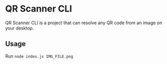 # QR Scanner CLI
QR Scanner CLI is a project that can resolve any QR code from an image on your desktop.

## Usage

Run `node index.js IMG_FILE.png` <!-- WIP -->
